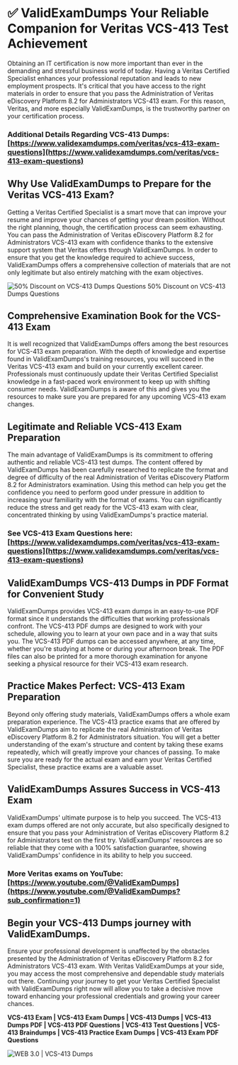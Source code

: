 # ✅ ValidExamDumps Your Reliable Companion for Veritas VCS-413 Test Achievement
Obtaining an IT certification is now more important than ever in the demanding and stressful business world of today. Having a Veritas Certified Specialist enhances your professional reputation and leads to new employment prospects. It's critical that you have access to the right materials in order to ensure that you pass the Administration of Veritas eDiscovery Platform 8.2 for Administrators VCS-413 exam. For this reason, Veritas, and more especially ValidExamDumps, is the trustworthy partner on your certification process.

### Additional Details Regarding VCS-413 Dumps: **[https://www.validexamdumps.com/veritas/vcs-413-exam-questions](https://www.validexamdumps.com/veritas/vcs-413-exam-questions)**


## Why Use ValidExamDumps to Prepare for the Veritas VCS-413 Exam?
Getting a Veritas Certified Specialist is a smart move that can improve your resume and improve your chances of getting your dream position. Without the right planning, though, the certification process can seem exhausting. You can pass the Administration of Veritas eDiscovery Platform 8.2 for Administrators VCS-413 exam with confidence thanks to the extensive support system that Veritas offers through ValidExamDumps. In order to ensure that you get the knowledge required to achieve success, ValidExamDumps offers a comprehensive collection of materials that are not only legitimate but also entirely matching with the exam objectives.

![ 50% Discount on VCS-413 Dumps Questions
50% Discount on VCS-413 Dumps Questions](https://www.validexamdumps.com/uploads/banners/1705933924_Latest_Exam_B-14.png)

## Comprehensive Examination Book for the VCS-413 Exam
It is well recognized that ValidExamDumps offers among the best resources for VCS-413 exam preparation. With the depth of knowledge and expertise found in ValidExamDumps's training resources, you will succeed in the Veritas VCS-413 exam and build on your currently excellent career. Professionals must continuously update their Veritas Certified Specialist knowledge in a fast-paced work environment to keep up with shifting consumer needs. ValidExamDumps is aware of this and gives you the resources to make sure you are prepared for any upcoming VCS-413 exam changes.


## Legitimate and Reliable VCS-413 Exam Preparation
The main advantage of ValidExamDumps is its commitment to offering authentic and reliable VCS-413 test dumps. The content offered by ValidExamDumps has been carefully researched to replicate the format and degree of difficulty of the real Administration of Veritas eDiscovery Platform 8.2 for Administrators examination. Using this method can help you get the confidence you need to perform good under pressure in addition to increasing your familiarity with the format of exams. You can significantly reduce the stress and get ready for the VCS-413 exam with clear, concentrated thinking by using ValidExamDumps's practice material.


### See VCS-413 Exam Questions here: **[https://www.validexamdumps.com/veritas/vcs-413-exam-questions](https://www.validexamdumps.com/veritas/vcs-413-exam-questions)**


## ValidExamDumps VCS-413 Dumps in PDF Format for Convenient Study
ValidExamDumps provides VCS-413 exam dumps in an easy-to-use PDF format since it understands the difficulties that working professionals confront. The VCS-413 PDF dumps are designed to work with your schedule, allowing you to learn at your own pace and in a way that suits you. The VCS-413 PDF dumps can be accessed anywhere, at any time, whether you're studying at home or during your afternoon break. The PDF files can also be printed for a more thorough examination for anyone seeking a physical resource for their VCS-413 exam research.


## Practice Makes Perfect: VCS-413 Exam Preparation
Beyond only offering study materials, ValidExamDumps offers a whole exam preparation experience. The VCS-413 practice exams that are offered by ValidExamDumps aim to replicate the real Administration of Veritas eDiscovery Platform 8.2 for Administrators situation. You will get a better understanding of the exam's structure and content by taking these exams repeatedly, which will greatly improve your chances of passing. To make sure you are ready for the actual exam and earn your Veritas Certified Specialist, these practice exams are a valuable asset.


## ValidExamDumps Assures Success in VCS-413 Exam
ValidExamDumps' ultimate purpose is to help you succeed. The VCS-413 exam dumps offered are not only accurate, but also specifically designed to ensure that you pass your Administration of Veritas eDiscovery Platform 8.2 for Administrators test on the first try. ValidExamDumps' resources are so reliable that they come with a 100% satisfaction guarantee, showing ValidExamDumps' confidence in its ability to help you succeed.


### More Veritas exams on YouTube: **[https://www.youtube.com/@ValidExamDumps](https://www.youtube.com/@ValidExamDumps?sub_confirmation=1)**


## Begin your VCS-413 Dumps journey with ValidExamDumps.
Ensure your professional development is unaffected by the obstacles presented by the Administration of Veritas eDiscovery Platform 8.2 for Administrators VCS-413 exam. With Veritas ValidExamDumps at your side, you may access the most comprehensive and dependable study materials out there. Continuing your journey to get your Veritas Certified Specialist with ValidExamDumps right now will allow you to take a decisive move toward enhancing your professional credentials and growing your career chances.


**VCS-413 Exam | VCS-413 Exam Dumps | VCS-413 Dumps | VCS-413 Dumps PDF | VCS-413 PDF Questions | VCS-413 Test Questions | VCS-413 Braindumps | VCS-413 Practice Exam Dumps | VCS-413 Exam PDF Questions**

![ WEB 3.0 | VCS-413 Dumps](https://www.validexamdumps.com/uploads/banners/1705910515_New_Exam_Banner_-_12.png.png)
